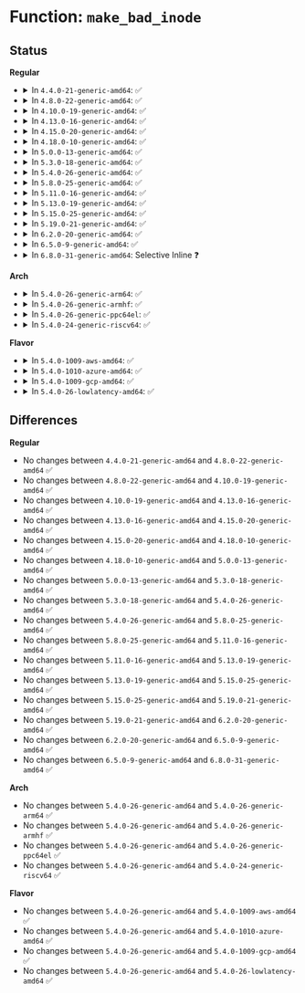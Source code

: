 # Function: <code>make_bad_inode</code>

## Status
<b>Regular</b>
<ul>
<li>
<details>
<summary>In <code>4.4.0-21-generic-amd64</code>: ✅</summary>

```c
void make_bad_inode(struct inode * inode)
```

```json
{
  "name": "make_bad_inode",
  "collision_type": "Unique Global",
  "inline_type": "No",
  "funcs": [
    {
      "addr": 18446744071581112880,
      "name": "make_bad_inode",
      "external": true,
      "loc": "fs/bad_inode.c:170",
      "file": "fs/bad_inode.c",
      "inline": "seen, unknown",
      "caller_inline": [],
      "caller_func": [
        "fs/bad_inode.c:iget_failed",
        "fs/ext4/inode.c:ext4_iget",
        "fs/ext4/super.c:ext4_load_journal",
        "fs/ecryptfs/inode.c:ecryptfs_lookup",
        "fs/ecryptfs/inode.c:ecryptfs_create",
        "fs/fuse/dir.c:fuse_do_getattr",
        "fs/fuse/dir.c:fuse_do_setattr",
        "fs/fuse/inode.c:fuse_iget"
      ]
    }
  ],
  "symbols": [
    {
      "addr": 18446744071581112880,
      "name": "make_bad_inode",
      "section": ".text",
      "bind": "STB_GLOBAL",
      "size": 108
    }
  ]
}
```
</details>
</li>
<li>
<details>
<summary>In <code>4.8.0-22-generic-amd64</code>: ✅</summary>

```c
void make_bad_inode(struct inode * inode)
```

```json
{
  "name": "make_bad_inode",
  "collision_type": "Unique Global",
  "inline_type": "No",
  "funcs": [
    {
      "addr": 18446744071581278592,
      "name": "make_bad_inode",
      "external": true,
      "loc": "fs/bad_inode.c:170",
      "file": "fs/bad_inode.c",
      "inline": "seen, unknown",
      "caller_inline": [],
      "caller_func": [
        "fs/bad_inode.c:iget_failed",
        "fs/ext4/inode.c:ext4_iget",
        "fs/ext4/super.c:ext4_fill_super",
        "fs/squashfs/super.c:squashfs_fill_super",
        "fs/ecryptfs/inode.c:ecryptfs_lookup",
        "fs/fuse/dir.c:fuse_do_setattr",
        "fs/fuse/dir.c:fuse_do_getattr",
        "fs/fuse/inode.c:fuse_iget"
      ]
    }
  ],
  "symbols": [
    {
      "addr": 18446744071581278592,
      "name": "make_bad_inode",
      "section": ".text",
      "bind": "STB_GLOBAL",
      "size": 108
    }
  ]
}
```
</details>
</li>
<li>
<details>
<summary>In <code>4.10.0-19-generic-amd64</code>: ✅</summary>

```c
void make_bad_inode(struct inode * inode)
```

```json
{
  "name": "make_bad_inode",
  "collision_type": "Unique Global",
  "inline_type": "No",
  "funcs": [
    {
      "addr": 18446744071581357008,
      "name": "make_bad_inode",
      "external": true,
      "loc": "fs/bad_inode.c:197",
      "file": "fs/bad_inode.c",
      "inline": "seen, unknown",
      "caller_inline": [],
      "caller_func": [
        "fs/bad_inode.c:iget_failed",
        "fs/ext4/inode.c:ext4_iget",
        "fs/squashfs/super.c:squashfs_fill_super",
        "fs/ecryptfs/inode.c:ecryptfs_lookup",
        "fs/fuse/dir.c:fuse_do_setattr",
        "fs/fuse/dir.c:fuse_do_getattr",
        "fs/fuse/inode.c:fuse_iget"
      ]
    }
  ],
  "symbols": [
    {
      "addr": 18446744071581357008,
      "name": "make_bad_inode",
      "section": ".text",
      "bind": "STB_GLOBAL",
      "size": 112
    }
  ]
}
```
</details>
</li>
<li>
<details>
<summary>In <code>4.13.0-16-generic-amd64</code>: ✅</summary>

```c
void make_bad_inode(struct inode * inode)
```

```json
{
  "name": "make_bad_inode",
  "collision_type": "Unique Global",
  "inline_type": "No",
  "funcs": [
    {
      "addr": 18446744071581412320,
      "name": "make_bad_inode",
      "external": true,
      "loc": "fs/bad_inode.c:197",
      "file": "fs/bad_inode.c",
      "inline": "seen, unknown",
      "caller_inline": [],
      "caller_func": [
        "fs/bad_inode.c:iget_failed",
        "fs/ext4/inode.c:ext4_iget",
        "fs/squashfs/super.c:squashfs_fill_super",
        "fs/ecryptfs/inode.c:ecryptfs_lookup",
        "fs/fuse/dir.c:fuse_do_setattr",
        "fs/fuse/dir.c:fuse_do_getattr",
        "fs/fuse/inode.c:fuse_iget"
      ]
    }
  ],
  "symbols": [
    {
      "addr": 18446744071581412320,
      "name": "make_bad_inode",
      "section": ".text",
      "bind": "STB_GLOBAL",
      "size": 116
    }
  ]
}
```
</details>
</li>
<li>
<details>
<summary>In <code>4.15.0-20-generic-amd64</code>: ✅</summary>

```c
void make_bad_inode(struct inode * inode)
```

```json
{
  "name": "make_bad_inode",
  "collision_type": "Unique Global",
  "inline_type": "No",
  "funcs": [
    {
      "addr": 18446744071581553936,
      "name": "make_bad_inode",
      "external": true,
      "loc": "fs/bad_inode.c:198",
      "file": "fs/bad_inode.c",
      "inline": "seen, unknown",
      "caller_inline": [],
      "caller_func": [
        "fs/bad_inode.c:iget_failed",
        "fs/ext4/inode.c:ext4_iget",
        "fs/squashfs/super.c:squashfs_fill_super",
        "fs/ecryptfs/inode.c:ecryptfs_lookup",
        "fs/fuse/dir.c:fuse_do_setattr",
        "fs/fuse/dir.c:fuse_do_getattr",
        "fs/fuse/inode.c:fuse_iget"
      ]
    }
  ],
  "symbols": [
    {
      "addr": 18446744071581553936,
      "name": "make_bad_inode",
      "section": ".text",
      "bind": "STB_GLOBAL",
      "size": 116
    }
  ]
}
```
</details>
</li>
<li>
<details>
<summary>In <code>4.18.0-10-generic-amd64</code>: ✅</summary>

```c
void make_bad_inode(struct inode * inode)
```

```json
{
  "name": "make_bad_inode",
  "collision_type": "Unique Global",
  "inline_type": "No",
  "funcs": [
    {
      "addr": 18446744071581710112,
      "name": "make_bad_inode",
      "external": true,
      "loc": "fs/bad_inode.c:198",
      "file": "fs/bad_inode.c",
      "inline": "seen, unknown",
      "caller_inline": [],
      "caller_func": [
        "fs/bad_inode.c:iget_failed",
        "fs/ext4/inode.c:ext4_iget",
        "fs/squashfs/super.c:squashfs_fill_super",
        "fs/ecryptfs/inode.c:ecryptfs_lookup",
        "fs/fuse/dir.c:fuse_do_setattr",
        "fs/fuse/dir.c:fuse_do_getattr",
        "fs/fuse/inode.c:fuse_iget"
      ]
    }
  ],
  "symbols": [
    {
      "addr": 18446744071581710112,
      "name": "make_bad_inode",
      "section": ".text",
      "bind": "STB_GLOBAL",
      "size": 112
    }
  ]
}
```
</details>
</li>
<li>
<details>
<summary>In <code>5.0.0-13-generic-amd64</code>: ✅</summary>

```c
void make_bad_inode(struct inode * inode)
```

```json
{
  "name": "make_bad_inode",
  "collision_type": "Unique Global",
  "inline_type": "No",
  "funcs": [
    {
      "addr": 18446744071581796624,
      "name": "make_bad_inode",
      "external": true,
      "loc": "fs/bad_inode.c:198",
      "file": "fs/bad_inode.c",
      "inline": "seen, unknown",
      "caller_inline": [],
      "caller_func": [
        "fs/bad_inode.c:iget_failed",
        "fs/ext4/inode.c:__ext4_iget",
        "fs/squashfs/super.c:squashfs_fill_super",
        "fs/ecryptfs/inode.c:ecryptfs_lookup",
        "fs/fuse/dir.c:fuse_do_setattr",
        "fs/fuse/dir.c:fuse_do_getattr",
        "fs/fuse/inode.c:fuse_iget"
      ]
    }
  ],
  "symbols": [
    {
      "addr": 18446744071581796624,
      "name": "make_bad_inode",
      "section": ".text",
      "bind": "STB_GLOBAL",
      "size": 112
    }
  ]
}
```
</details>
</li>
<li>
<details>
<summary>In <code>5.3.0-18-generic-amd64</code>: ✅</summary>

```c
void make_bad_inode(struct inode * inode)
```

```json
{
  "name": "make_bad_inode",
  "collision_type": "Unique Global",
  "inline_type": "No",
  "funcs": [
    {
      "addr": 18446744071581915568,
      "name": "make_bad_inode",
      "external": true,
      "loc": "fs/bad_inode.c:198",
      "file": "fs/bad_inode.c",
      "inline": "seen, unknown",
      "caller_inline": [],
      "caller_func": [
        "fs/bad_inode.c:iget_failed",
        "fs/ext4/inode.c:__ext4_iget",
        "fs/squashfs/super.c:squashfs_fill_super",
        "fs/ecryptfs/inode.c:ecryptfs_lookup",
        "fs/fuse/dir.c:fuse_do_setattr",
        "fs/fuse/dir.c:fuse_do_getattr",
        "fs/fuse/inode.c:fuse_iget"
      ]
    }
  ],
  "symbols": [
    {
      "addr": 18446744071581915568,
      "name": "make_bad_inode",
      "section": ".text",
      "bind": "STB_GLOBAL",
      "size": 112
    }
  ]
}
```
</details>
</li>
<li>
<details>
<summary>In <code>5.4.0-26-generic-amd64</code>: ✅</summary>

```c
void make_bad_inode(struct inode * inode)
```

```json
{
  "name": "make_bad_inode",
  "collision_type": "Unique Global",
  "inline_type": "No",
  "funcs": [
    {
      "addr": 18446744071581987952,
      "name": "make_bad_inode",
      "external": true,
      "loc": "fs/bad_inode.c:198",
      "file": "fs/bad_inode.c",
      "inline": "seen, unknown",
      "caller_inline": [],
      "caller_func": [
        "fs/bad_inode.c:iget_failed",
        "fs/ext4/inode.c:__ext4_iget",
        "fs/squashfs/super.c:squashfs_fill_super",
        "fs/ecryptfs/inode.c:ecryptfs_lookup",
        "fs/fuse/dir.c:fuse_do_setattr",
        "fs/fuse/dir.c:fuse_do_getattr",
        "fs/fuse/inode.c:fuse_iget"
      ]
    }
  ],
  "symbols": [
    {
      "addr": 18446744071581987952,
      "name": "make_bad_inode",
      "section": ".text",
      "bind": "STB_GLOBAL",
      "size": 112
    }
  ]
}
```
</details>
</li>
<li>
<details>
<summary>In <code>5.8.0-25-generic-amd64</code>: ✅</summary>

```c
void make_bad_inode(struct inode * inode)
```

```json
{
  "name": "make_bad_inode",
  "collision_type": "Unique Global",
  "inline_type": "No",
  "funcs": [
    {
      "addr": 18446744071582221552,
      "name": "make_bad_inode",
      "external": true,
      "loc": "fs/bad_inode.c:199",
      "file": "fs/bad_inode.c",
      "inline": "seen, unknown",
      "caller_inline": [],
      "caller_func": [
        "fs/bad_inode.c:iget_failed",
        "fs/ext4/inode.c:__ext4_iget",
        "fs/ext4/super.c:ext4_get_journal_inode",
        "fs/squashfs/super.c:squashfs_fill_super",
        "fs/ecryptfs/inode.c:ecryptfs_lookup_interpose",
        "fs/fuse/dir.c:fuse_do_setattr",
        "fs/fuse/dir.c:fuse_do_getattr",
        "fs/fuse/inode.c:fuse_iget"
      ]
    }
  ],
  "symbols": [
    {
      "addr": 18446744071582221552,
      "name": "make_bad_inode",
      "section": ".text",
      "bind": "STB_GLOBAL",
      "size": 115
    }
  ]
}
```
</details>
</li>
<li>
<details>
<summary>In <code>5.11.0-16-generic-amd64</code>: ✅</summary>

```c
void make_bad_inode(struct inode * inode)
```

```json
{
  "name": "make_bad_inode",
  "collision_type": "Unique Global",
  "inline_type": "No",
  "funcs": [
    {
      "addr": 18446744071582269056,
      "name": "make_bad_inode",
      "external": true,
      "loc": "fs/bad_inode.c:199",
      "file": "fs/bad_inode.c",
      "inline": "seen, unknown",
      "caller_inline": [],
      "caller_func": [
        "fs/bad_inode.c:iget_failed",
        "fs/ext4/inode.c:__ext4_iget",
        "fs/ext4/super.c:ext4_get_journal_inode",
        "fs/squashfs/super.c:squashfs_fill_super",
        "fs/ecryptfs/inode.c:ecryptfs_lookup_interpose"
      ]
    }
  ],
  "symbols": [
    {
      "addr": 18446744071582269056,
      "name": "make_bad_inode",
      "section": ".text",
      "bind": "STB_GLOBAL",
      "size": 115
    }
  ]
}
```
</details>
</li>
<li>
<details>
<summary>In <code>5.13.0-19-generic-amd64</code>: ✅</summary>

```c
void make_bad_inode(struct inode * inode)
```

```json
{
  "name": "make_bad_inode",
  "collision_type": "Unique Global",
  "inline_type": "No",
  "funcs": [
    {
      "addr": 18446744071582294576,
      "name": "make_bad_inode",
      "external": true,
      "loc": "fs/bad_inode.c:207",
      "file": "fs/bad_inode.c",
      "inline": "seen, unknown",
      "caller_inline": [],
      "caller_func": [
        "fs/bad_inode.c:iget_failed",
        "fs/ext4/inode.c:__ext4_iget",
        "fs/ext4/super.c:ext4_get_journal_inode",
        "fs/squashfs/super.c:squashfs_fill_super",
        "fs/ecryptfs/inode.c:ecryptfs_lookup"
      ]
    }
  ],
  "symbols": [
    {
      "addr": 18446744071582294576,
      "name": "make_bad_inode",
      "section": ".text",
      "bind": "STB_GLOBAL",
      "size": 115
    }
  ]
}
```
</details>
</li>
<li>
<details>
<summary>In <code>5.15.0-25-generic-amd64</code>: ✅</summary>

```c
void make_bad_inode(struct inode * inode)
```

```json
{
  "name": "make_bad_inode",
  "collision_type": "Unique Global",
  "inline_type": "No",
  "funcs": [
    {
      "addr": 18446744071582613392,
      "name": "make_bad_inode",
      "external": true,
      "loc": "fs/bad_inode.c:207",
      "file": "fs/bad_inode.c",
      "inline": "seen, unknown",
      "caller_inline": [],
      "caller_func": [
        "fs/bad_inode.c:iget_failed",
        "fs/ext4/inode.c:__ext4_iget",
        "fs/ext4/super.c:ext4_get_journal_inode",
        "fs/squashfs/super.c:squashfs_fill_super",
        "fs/ecryptfs/inode.c:ecryptfs_lookup"
      ]
    }
  ],
  "symbols": [
    {
      "addr": 18446744071582613392,
      "name": "make_bad_inode",
      "section": ".text",
      "bind": "STB_GLOBAL",
      "size": 115
    }
  ]
}
```
</details>
</li>
<li>
<details>
<summary>In <code>5.19.0-21-generic-amd64</code>: ✅</summary>

```c
void make_bad_inode(struct inode * inode)
```

```json
{
  "name": "make_bad_inode",
  "collision_type": "Unique Global",
  "inline_type": "No",
  "funcs": [
    {
      "addr": 18446744071583147312,
      "name": "make_bad_inode",
      "external": true,
      "loc": "fs/bad_inode.c:207",
      "file": "fs/bad_inode.c",
      "inline": "seen, unknown",
      "caller_inline": [],
      "caller_func": [
        "fs/bad_inode.c:iget_failed",
        "fs/ext4/inode.c:__ext4_iget",
        "fs/ext4/super.c:ext4_get_journal_inode",
        "fs/squashfs/super.c:squashfs_fill_super",
        "fs/ecryptfs/inode.c:ecryptfs_lookup"
      ]
    }
  ],
  "symbols": [
    {
      "addr": 18446744071583147312,
      "name": "make_bad_inode",
      "section": ".text",
      "bind": "STB_GLOBAL",
      "size": 125
    }
  ]
}
```
</details>
</li>
<li>
<details>
<summary>In <code>6.2.0-20-generic-amd64</code>: ✅</summary>

```c
void make_bad_inode(struct inode * inode)
```

```json
{
  "name": "make_bad_inode",
  "collision_type": "Unique Global",
  "inline_type": "No",
  "funcs": [
    {
      "addr": 18446744071583720352,
      "name": "make_bad_inode",
      "external": true,
      "loc": "fs/bad_inode.c:207",
      "file": "fs/bad_inode.c",
      "inline": "seen, unknown",
      "caller_inline": [],
      "caller_func": [
        "fs/bad_inode.c:iget_failed",
        "fs/ext4/inode.c:__ext4_iget",
        "fs/ext4/super.c:ext4_get_journal_inode",
        "fs/squashfs/super.c:squashfs_fill_super",
        "fs/ecryptfs/inode.c:ecryptfs_lookup"
      ]
    }
  ],
  "symbols": [
    {
      "addr": 18446744071583720352,
      "name": "make_bad_inode",
      "section": ".text",
      "bind": "STB_GLOBAL",
      "size": 125
    }
  ]
}
```
</details>
</li>
<li>
<details>
<summary>In <code>6.5.0-9-generic-amd64</code>: ✅</summary>

```c
void make_bad_inode(struct inode * inode)
```

```json
{
  "name": "make_bad_inode",
  "collision_type": "Unique Global",
  "inline_type": "No",
  "funcs": [
    {
      "addr": 18446744071583937376,
      "name": "make_bad_inode",
      "external": true,
      "loc": "fs/bad_inode.c:207",
      "file": "fs/bad_inode.c",
      "inline": "seen, unknown",
      "caller_inline": [],
      "caller_func": [
        "fs/bad_inode.c:iget_failed",
        "fs/ext4/inode.c:__ext4_iget",
        "fs/ext4/super.c:ext4_get_journal_inode",
        "fs/squashfs/super.c:squashfs_fill_super",
        "fs/ecryptfs/inode.c:ecryptfs_lookup"
      ]
    }
  ],
  "symbols": [
    {
      "addr": 18446744071583937376,
      "name": "make_bad_inode",
      "section": ".text",
      "bind": "STB_GLOBAL",
      "size": 125
    }
  ]
}
```
</details>
</li>
<li>
<details>
<summary>In <code>6.8.0-31-generic-amd64</code>: Selective Inline ❓</summary>

```c
void make_bad_inode(struct inode * inode)
```

```json
{
  "name": "make_bad_inode",
  "collision_type": "Unique Global",
  "inline_type": "Selective",
  "funcs": [
    {
      "addr": 18446744071584144069,
      "name": "make_bad_inode",
      "external": true,
      "loc": "fs/bad_inode.c:206",
      "file": "fs/bad_inode.c",
      "inline": "not declared, inlined",
      "caller_inline": [
        "fs/bad_inode.c:iget_failed"
      ],
      "caller_func": [
        "fs/ext4/inode.c:__ext4_iget",
        "fs/ext4/super.c:ext4_get_journal_inode",
        "fs/squashfs/super.c:squashfs_fill_super",
        "fs/ecryptfs/inode.c:ecryptfs_lookup",
        "fs/fuse/dir.c:fuse_do_statx"
      ]
    }
  ],
  "symbols": [
    {
      "addr": 18446744071584143696,
      "name": "make_bad_inode",
      "section": ".text",
      "bind": "STB_GLOBAL",
      "size": 98
    }
  ]
}
```
</details>
</li>
</ul>
<b>Arch</b>
<ul>
<li>
<details>
<summary>In <code>5.4.0-26-generic-arm64</code>: ✅</summary>

```c
void make_bad_inode(struct inode * inode)
```

```json
{
  "name": "make_bad_inode",
  "collision_type": "Unique Global",
  "inline_type": "No",
  "funcs": [
    {
      "addr": 18446603336493500648,
      "name": "make_bad_inode",
      "external": true,
      "loc": "fs/bad_inode.c:198",
      "file": "fs/bad_inode.c",
      "inline": "seen, unknown",
      "caller_inline": [],
      "caller_func": [
        "fs/bad_inode.c:iget_failed",
        "fs/ext4/inode.c:__ext4_iget",
        "fs/squashfs/super.c:squashfs_fill_super",
        "fs/ecryptfs/inode.c:ecryptfs_lookup",
        "fs/fuse/dir.c:fuse_do_setattr",
        "fs/fuse/dir.c:fuse_do_getattr",
        "fs/fuse/inode.c:fuse_iget"
      ]
    }
  ],
  "symbols": [
    {
      "addr": 18446603336493500648,
      "name": "make_bad_inode",
      "section": ".text",
      "bind": "STB_GLOBAL",
      "size": 124
    }
  ]
}
```
</details>
</li>
<li>
<details>
<summary>In <code>5.4.0-26-generic-armhf</code>: ✅</summary>

```c
void make_bad_inode(struct inode * inode)
```

```json
{
  "name": "make_bad_inode",
  "collision_type": "Unique Global",
  "inline_type": "No",
  "funcs": [
    {
      "addr": 3227058640,
      "name": "make_bad_inode",
      "external": true,
      "loc": "fs/bad_inode.c:198",
      "file": "fs/bad_inode.c",
      "inline": "seen, unknown",
      "caller_inline": [],
      "caller_func": [
        "fs/bad_inode.c:iget_failed",
        "fs/ext4/inode.c:__ext4_iget",
        "fs/squashfs/super.c:squashfs_fill_super",
        "fs/ecryptfs/inode.c:ecryptfs_lookup",
        "fs/fuse/dir.c:fuse_do_setattr",
        "fs/fuse/dir.c:fuse_do_getattr",
        "fs/fuse/inode.c:fuse_iget"
      ]
    }
  ],
  "symbols": [
    {
      "addr": 3227058640,
      "name": "make_bad_inode",
      "section": ".text",
      "bind": "STB_GLOBAL",
      "size": 196
    }
  ]
}
```
</details>
</li>
<li>
<details>
<summary>In <code>5.4.0-26-generic-ppc64el</code>: ✅</summary>

```c
void make_bad_inode(struct inode * inode)
```

```json
{
  "name": "make_bad_inode",
  "collision_type": "Unique Global",
  "inline_type": "No",
  "funcs": [
    {
      "addr": 13835058055287063168,
      "name": "make_bad_inode",
      "external": true,
      "loc": "fs/bad_inode.c:198",
      "file": "fs/bad_inode.c",
      "inline": "seen, unknown",
      "caller_inline": [],
      "caller_func": [
        "fs/bad_inode.c:iget_failed",
        "fs/ext4/inode.c:__ext4_iget",
        "fs/squashfs/super.c:squashfs_fill_super",
        "fs/ecryptfs/inode.c:ecryptfs_lookup",
        "fs/fuse/dir.c:fuse_do_setattr",
        "fs/fuse/dir.c:fuse_do_getattr",
        "fs/fuse/inode.c:fuse_iget"
      ]
    }
  ],
  "symbols": [
    {
      "addr": 13835058055287063168,
      "name": "make_bad_inode",
      "section": ".text",
      "bind": "STB_GLOBAL",
      "size": 164
    }
  ]
}
```
</details>
</li>
<li>
<details>
<summary>In <code>5.4.0-24-generic-riscv64</code>: ✅</summary>

```c
void make_bad_inode(struct inode * inode)
```

```json
{
  "name": "make_bad_inode",
  "collision_type": "Unique Global",
  "inline_type": "No",
  "funcs": [
    {
      "addr": 18446743936273173570,
      "name": "make_bad_inode",
      "external": true,
      "loc": "fs/bad_inode.c:198",
      "file": "fs/bad_inode.c",
      "inline": "seen, unknown",
      "caller_inline": [],
      "caller_func": [
        "fs/bad_inode.c:iget_failed",
        "fs/ext4/inode.c:__ext4_iget",
        "fs/squashfs/super.c:squashfs_fill_super",
        "fs/ecryptfs/inode.c:ecryptfs_lookup",
        "fs/fuse/dir.c:fuse_do_setattr",
        "fs/fuse/dir.c:fuse_do_getattr",
        "fs/fuse/inode.c:fuse_iget"
      ]
    }
  ],
  "symbols": [
    {
      "addr": 18446743936273173570,
      "name": "make_bad_inode",
      "section": ".text",
      "bind": "STB_GLOBAL",
      "size": 114
    }
  ]
}
```
</details>
</li>
</ul>
<b>Flavor</b>
<ul>
<li>
<details>
<summary>In <code>5.4.0-1009-aws-amd64</code>: ✅</summary>

```c
void make_bad_inode(struct inode * inode)
```

```json
{
  "name": "make_bad_inode",
  "collision_type": "Unique Global",
  "inline_type": "No",
  "funcs": [
    {
      "addr": 18446744071581956688,
      "name": "make_bad_inode",
      "external": true,
      "loc": "fs/bad_inode.c:198",
      "file": "fs/bad_inode.c",
      "inline": "seen, unknown",
      "caller_inline": [],
      "caller_func": [
        "fs/bad_inode.c:iget_failed",
        "fs/ext4/inode.c:__ext4_iget",
        "fs/squashfs/super.c:squashfs_fill_super",
        "fs/ecryptfs/inode.c:ecryptfs_lookup",
        "fs/fuse/dir.c:fuse_do_setattr",
        "fs/fuse/dir.c:fuse_do_getattr",
        "fs/fuse/inode.c:fuse_iget"
      ]
    }
  ],
  "symbols": [
    {
      "addr": 18446744071581956688,
      "name": "make_bad_inode",
      "section": ".text",
      "bind": "STB_GLOBAL",
      "size": 112
    }
  ]
}
```
</details>
</li>
<li>
<details>
<summary>In <code>5.4.0-1010-azure-amd64</code>: ✅</summary>

```c
void make_bad_inode(struct inode * inode)
```

```json
{
  "name": "make_bad_inode",
  "collision_type": "Unique Global",
  "inline_type": "No",
  "funcs": [
    {
      "addr": 18446744071581894256,
      "name": "make_bad_inode",
      "external": true,
      "loc": "fs/bad_inode.c:198",
      "file": "fs/bad_inode.c",
      "inline": "seen, unknown",
      "caller_inline": [],
      "caller_func": [
        "fs/bad_inode.c:iget_failed",
        "fs/ext4/inode.c:__ext4_iget",
        "fs/squashfs/super.c:squashfs_fill_super",
        "fs/ecryptfs/inode.c:ecryptfs_lookup",
        "fs/fuse/dir.c:fuse_do_setattr",
        "fs/fuse/dir.c:fuse_do_getattr",
        "fs/fuse/inode.c:fuse_iget"
      ]
    }
  ],
  "symbols": [
    {
      "addr": 18446744071581894256,
      "name": "make_bad_inode",
      "section": ".text",
      "bind": "STB_GLOBAL",
      "size": 112
    }
  ]
}
```
</details>
</li>
<li>
<details>
<summary>In <code>5.4.0-1009-gcp-amd64</code>: ✅</summary>

```c
void make_bad_inode(struct inode * inode)
```

```json
{
  "name": "make_bad_inode",
  "collision_type": "Unique Global",
  "inline_type": "No",
  "funcs": [
    {
      "addr": 18446744071581948000,
      "name": "make_bad_inode",
      "external": true,
      "loc": "fs/bad_inode.c:198",
      "file": "fs/bad_inode.c",
      "inline": "seen, unknown",
      "caller_inline": [],
      "caller_func": [
        "fs/bad_inode.c:iget_failed",
        "fs/ext4/inode.c:__ext4_iget",
        "fs/squashfs/super.c:squashfs_fill_super",
        "fs/ecryptfs/inode.c:ecryptfs_lookup",
        "fs/fuse/dir.c:fuse_do_setattr",
        "fs/fuse/dir.c:fuse_do_getattr",
        "fs/fuse/inode.c:fuse_iget"
      ]
    }
  ],
  "symbols": [
    {
      "addr": 18446744071581948000,
      "name": "make_bad_inode",
      "section": ".text",
      "bind": "STB_GLOBAL",
      "size": 112
    }
  ]
}
```
</details>
</li>
<li>
<details>
<summary>In <code>5.4.0-26-lowlatency-amd64</code>: ✅</summary>

```c
void make_bad_inode(struct inode * inode)
```

```json
{
  "name": "make_bad_inode",
  "collision_type": "Unique Global",
  "inline_type": "No",
  "funcs": [
    {
      "addr": 18446744071582018032,
      "name": "make_bad_inode",
      "external": true,
      "loc": "fs/bad_inode.c:198",
      "file": "fs/bad_inode.c",
      "inline": "seen, unknown",
      "caller_inline": [],
      "caller_func": [
        "fs/bad_inode.c:iget_failed",
        "fs/ext4/inode.c:__ext4_iget",
        "fs/squashfs/super.c:squashfs_fill_super",
        "fs/ecryptfs/inode.c:ecryptfs_lookup",
        "fs/fuse/dir.c:fuse_do_setattr",
        "fs/fuse/dir.c:fuse_do_getattr",
        "fs/fuse/inode.c:fuse_iget"
      ]
    }
  ],
  "symbols": [
    {
      "addr": 18446744071582018032,
      "name": "make_bad_inode",
      "section": ".text",
      "bind": "STB_GLOBAL",
      "size": 112
    }
  ]
}
```
</details>
</li>
</ul>

## Differences
<b>Regular</b>
<ul>
<li>
No changes between <code>4.4.0-21-generic-amd64</code> and <code>4.8.0-22-generic-amd64</code> ✅
</li>
<li>
No changes between <code>4.8.0-22-generic-amd64</code> and <code>4.10.0-19-generic-amd64</code> ✅
</li>
<li>
No changes between <code>4.10.0-19-generic-amd64</code> and <code>4.13.0-16-generic-amd64</code> ✅
</li>
<li>
No changes between <code>4.13.0-16-generic-amd64</code> and <code>4.15.0-20-generic-amd64</code> ✅
</li>
<li>
No changes between <code>4.15.0-20-generic-amd64</code> and <code>4.18.0-10-generic-amd64</code> ✅
</li>
<li>
No changes between <code>4.18.0-10-generic-amd64</code> and <code>5.0.0-13-generic-amd64</code> ✅
</li>
<li>
No changes between <code>5.0.0-13-generic-amd64</code> and <code>5.3.0-18-generic-amd64</code> ✅
</li>
<li>
No changes between <code>5.3.0-18-generic-amd64</code> and <code>5.4.0-26-generic-amd64</code> ✅
</li>
<li>
No changes between <code>5.4.0-26-generic-amd64</code> and <code>5.8.0-25-generic-amd64</code> ✅
</li>
<li>
No changes between <code>5.8.0-25-generic-amd64</code> and <code>5.11.0-16-generic-amd64</code> ✅
</li>
<li>
No changes between <code>5.11.0-16-generic-amd64</code> and <code>5.13.0-19-generic-amd64</code> ✅
</li>
<li>
No changes between <code>5.13.0-19-generic-amd64</code> and <code>5.15.0-25-generic-amd64</code> ✅
</li>
<li>
No changes between <code>5.15.0-25-generic-amd64</code> and <code>5.19.0-21-generic-amd64</code> ✅
</li>
<li>
No changes between <code>5.19.0-21-generic-amd64</code> and <code>6.2.0-20-generic-amd64</code> ✅
</li>
<li>
No changes between <code>6.2.0-20-generic-amd64</code> and <code>6.5.0-9-generic-amd64</code> ✅
</li>
<li>
No changes between <code>6.5.0-9-generic-amd64</code> and <code>6.8.0-31-generic-amd64</code> ✅
</li>
</ul>
<b>Arch</b>
<ul>
<li>
No changes between <code>5.4.0-26-generic-amd64</code> and <code>5.4.0-26-generic-arm64</code> ✅
</li>
<li>
No changes between <code>5.4.0-26-generic-amd64</code> and <code>5.4.0-26-generic-armhf</code> ✅
</li>
<li>
No changes between <code>5.4.0-26-generic-amd64</code> and <code>5.4.0-26-generic-ppc64el</code> ✅
</li>
<li>
No changes between <code>5.4.0-26-generic-amd64</code> and <code>5.4.0-24-generic-riscv64</code> ✅
</li>
</ul>
<b>Flavor</b>
<ul>
<li>
No changes between <code>5.4.0-26-generic-amd64</code> and <code>5.4.0-1009-aws-amd64</code> ✅
</li>
<li>
No changes between <code>5.4.0-26-generic-amd64</code> and <code>5.4.0-1010-azure-amd64</code> ✅
</li>
<li>
No changes between <code>5.4.0-26-generic-amd64</code> and <code>5.4.0-1009-gcp-amd64</code> ✅
</li>
<li>
No changes between <code>5.4.0-26-generic-amd64</code> and <code>5.4.0-26-lowlatency-amd64</code> ✅
</li>
</ul>
